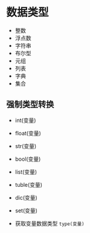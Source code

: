 # 数据类型
- 整数
- 浮点数
- 字符串
- 布尔型
- 元组
- 列表
- 字典
- 集合

## 强制类型转换
- int(变量)
- float(变量)
- str(变量)
- bool(变量)
- list(变量)
- tuble(变量)
- dic(变量)
- set(变量)

- 获取变量数据类型
`type(变量)`